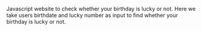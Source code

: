 Javascript website to check whether your birthday is lucky or not. Here we take users birthdate and lucky number as input to find whether your birthday is lucky or not.
